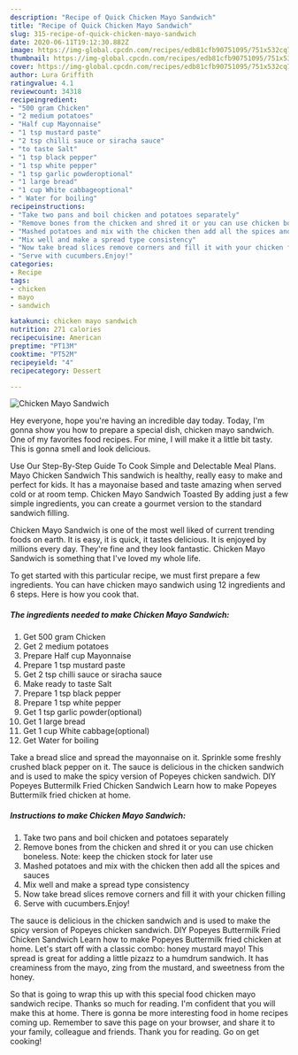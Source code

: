 ```yaml
---
description: "Recipe of Quick Chicken Mayo Sandwich"
title: "Recipe of Quick Chicken Mayo Sandwich"
slug: 315-recipe-of-quick-chicken-mayo-sandwich
date: 2020-06-11T19:12:30.882Z
image: https://img-global.cpcdn.com/recipes/edb81cfb90751095/751x532cq70/chicken-mayo-sandwich-recipe-main-photo.jpg
thumbnail: https://img-global.cpcdn.com/recipes/edb81cfb90751095/751x532cq70/chicken-mayo-sandwich-recipe-main-photo.jpg
cover: https://img-global.cpcdn.com/recipes/edb81cfb90751095/751x532cq70/chicken-mayo-sandwich-recipe-main-photo.jpg
author: Lura Griffith
ratingvalue: 4.1
reviewcount: 34318
recipeingredient:
- "500 gram Chicken"
- "2 medium potatoes"
- "Half cup Mayonnaise"
- "1 tsp mustard paste"
- "2 tsp chilli sauce or siracha sauce"
- "to taste Salt"
- "1 tsp black pepper"
- "1 tsp white pepper"
- "1 tsp garlic powderoptional"
- "1 large bread"
- "1 cup White cabbageoptional"
- " Water for boiling"
recipeinstructions:
- "Take two pans and boil chicken and potatoes separately"
- "Remove bones from the chicken and shred it or you can use chicken boneless. Note: keep the chicken stock for later use"
- "Mashed potatoes and mix with the chicken then add all the spices and sauces"
- "Mix well and make a spread type consistency"
- "Now take bread slices remove corners and fill it with your chicken filling"
- "Serve with cucumbers.Enjoy!"
categories:
- Recipe
tags:
- chicken
- mayo
- sandwich

katakunci: chicken mayo sandwich 
nutrition: 271 calories
recipecuisine: American
preptime: "PT13M"
cooktime: "PT52M"
recipeyield: "4"
recipecategory: Dessert

---
```



![Chicken Mayo Sandwich](https://img-global.cpcdn.com/recipes/edb81cfb90751095/751x532cq70/chicken-mayo-sandwich-recipe-main-photo.jpg)

Hey everyone, hope you're having an incredible day today. Today, I'm gonna show you how to prepare a special dish, chicken mayo sandwich. One of my favorites food recipes. For mine, I will make it a little bit tasty. This is gonna smell and look delicious.

Use Our Step-By-Step Guide To Cook Simple and Delectable Meal Plans. Mayo Chicken Sandwich This sandwich is healthy, really easy to make and perfect for kids. It has a mayonaise based and taste amazing when served cold or at room temp. Chicken Mayo Sandwich Toasted By adding just a few simple ingredients, you can create a gourmet version to the standard sandwich filling.

Chicken Mayo Sandwich is one of the most well liked of current trending foods on earth. It is easy, it is quick, it tastes delicious. It is enjoyed by millions every day. They're fine and they look fantastic. Chicken Mayo Sandwich is something that I've loved my whole life.


To get started with this particular recipe, we must first prepare a few ingredients. You can have chicken mayo sandwich using 12 ingredients and 6 steps. Here is how you cook that.

<!--inarticleads1-->

##### The ingredients needed to make Chicken Mayo Sandwich:

1. Get 500 gram Chicken
1. Get 2 medium potatoes
1. Prepare Half cup Mayonnaise
1. Prepare 1 tsp mustard paste
1. Get 2 tsp chilli sauce or siracha sauce
1. Make ready to taste Salt
1. Prepare 1 tsp black pepper
1. Prepare 1 tsp white pepper
1. Get 1 tsp garlic powder(optional)
1. Get 1 large bread
1. Get 1 cup White cabbage(optional)
1. Get  Water for boiling


Take a bread slice and spread the mayonnaise on it. Sprinkle some freshly crushed black pepper on it. The sauce is delicious in the chicken sandwich and is used to make the spicy version of Popeyes chicken sandwich. DIY Popeyes Buttermilk Fried Chicken Sandwich Learn how to make Popeyes Buttermilk fried chicken at home. 

<!--inarticleads2-->

##### Instructions to make Chicken Mayo Sandwich:

1. Take two pans and boil chicken and potatoes separately
1. Remove bones from the chicken and shred it or you can use chicken boneless. Note: keep the chicken stock for later use
1. Mashed potatoes and mix with the chicken then add all the spices and sauces
1. Mix well and make a spread type consistency
1. Now take bread slices remove corners and fill it with your chicken filling
1. Serve with cucumbers.Enjoy!


The sauce is delicious in the chicken sandwich and is used to make the spicy version of Popeyes chicken sandwich. DIY Popeyes Buttermilk Fried Chicken Sandwich Learn how to make Popeyes Buttermilk fried chicken at home. Let&#39;s start off with a classic combo: honey mustard mayo! This spread is great for adding a little pizazz to a humdrum sandwich. It has creaminess from the mayo, zing from the mustard, and sweetness from the honey. 

So that is going to wrap this up with this special food chicken mayo sandwich recipe. Thanks so much for reading. I'm confident that you will make this at home. There is gonna be more interesting food in home recipes coming up. Remember to save this page on your browser, and share it to your family, colleague and friends. Thank you for reading. Go on get cooking!
